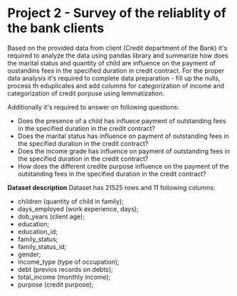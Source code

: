 # Project 2  - Survey of the reliablity of the bank clients

Based on the provided data from client (Credit department of the Bank) it's required to analyze the data using pandas library and summarize how does the marital status and quantity of child are influence on the payment of oustandins fees in the specified duration in credit contract. For the proper data analysis it's required to complete data preparation - fill up the nulls, process th eduplicates and add columns for categorization of income and categorization of credit porpuse using lemmatization.

Additionally it's required to answer on following questions:

- Does the presence of a child has influece payment of outstanding fees in the specified duration in the credit contract?
- Does the marital status has influence on payment of outstanding fees in the specified duration in the credit contract?
- Does the income grade has influence on payment of outstanding fees in the specified duration in the credit contract?
- How does the different credite purpose influence on the payment of the outstanding fees in the specified duration in the credit contract?

**Dataset description**
Dataset has 21525 rows and  11 following columns: 
- children (quantity of child in family);
- days_employed (work experience, days);
- dob_years (client age);
- education;
- education_id;  
- family_status;
- family_status_id;   
- gender; 
- income_type (type of occupation); 
- debt (previos records on debts);
- total_income  (monthly income);
- purpose (credit purpose);
